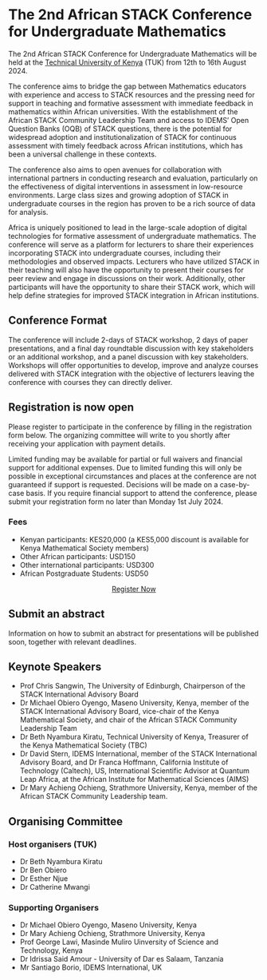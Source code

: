 # The 2nd African STACK Conference for Undergraduate Mathematics

<p>The 2nd African STACK Conference for Undergraduate Mathematics  will be held at the <a href="https://tukenya.ac.ke/" target="_blank">Technical University of Kenya</a> (TUK) from 12th to 16th  August 2024.</p>

<p>The conference aims to bridge the gap between Mathematics educators with experience and access to STACK resources and the pressing need for support in teaching and formative assessment with immediate feedback in mathematics within African universities. With the establishment of the African STACK Community Leadership Team and access to IDEMS’ Open Question Banks (OQB) of STACK questions, there is the potential for widespread adoption and institutionalization of STACK for continuous assessment with timely feedback across African institutions, which has been a universal challenge in these contexts.</p>

<p>The conference also aims to open avenues for collaboration with international partners in conducting research and evaluation, particularly on the effectiveness of digital interventions in assessment in low-resource environments. Large class sizes and growing adoption of STACK in undergraduate courses in the region has proven to be a rich source of data for analysis.</p>

<p>Africa is uniquely positioned to lead in the large-scale adoption of digital technologies for formative assessment of undergraduate mathematics. The conference will serve as a platform for lecturers to share their experiences incorporating STACK into undergraduate courses, including their methodologies and observed impacts. Lecturers who have utilized STACK in their teaching will also have the opportunity to present their courses for peer review and engage in discussions on their work. Additionally, other participants will have the opportunity to share their STACK work, which will help define strategies for improved STACK integration in African institutions.</p>

## Conference Format

<p>The conference will include 2-days of STACK workshop, 2 days of paper presentations, and a final day roundtable discussion with key stakeholders or an additional workshop, and a panel discussion with key stakeholders. Workshops will offer opportunities to develop, improve and analyze courses delivered with STACK integration with the objective of lecturers leaving the conference with courses they can directly deliver.</p>

## Registration is now open

<p>Please register to participate in the conference by filling in the registration form below. The organizing committee will write to you shortly after receiving your application with payment details.</p>

<p>Limited funding may be available for partial or full waivers and financial support for additional expenses. Due to limited funding this will only be possible in exceptional circumstances and places at the conference are not guaranteed if support is requested. Decisions will be made on a case-by-case basis. If you require financial support to attend the conference, please submit your registration form no later than Monday 1st July 2024.</p>

### Fees

* Kenyan participants: KES20,000 (a KES5,000 discount is available for Kenya Mathematical Society members)
* Other African participants: USD150
* Other international participants: USD300
* African Postgraduate Students: USD50

<p><center><a class="btn btn-primary btn-lg" href="https://docs.google.com/forms/d/e/1FAIpQLSdViun6myIOPOKw-mSXI9-6wuofc2gUBzYpoPQC_xuXVp79gQ/viewform?usp=sf_link" target="_blank" role="button">Register Now</a></center></p>

## Submit an abstract 

<p>Information on how to submit an abstract for presentations will be published soon, together with relevant deadlines.</p>

<!-- <p><center><a class="btn btn-primary btn-lg" href="https://docs.google.com/forms/d/e/1FAIpQLScXWJiT-mxuJuVfCDApc6-9sRqdgoWeDhXF4wAGN--FqBlSRw/viewform?usp=sf_link" role="button">Submit an Abstract</a></center></p> -->

## Keynote Speakers

* Prof Chris Sangwin, The University of Edinburgh, Chairperson of the STACK International Advisory Board
* Dr Michael Obiero Oyengo, Maseno University, Kenya, member of the STACK International Advisory Board, vice-chair of the Kenya Mathematical Society, and chair of the African STACK Community Leadership Team
* Dr Beth Nyambura Kiratu, Technical University of Kenya, Treasurer of the Kenya Mathematical Society (TBC)
* Dr David Stern, IDEMS International, member of the STACK International Advisory Board, and Dr Franca Hoffmann, California Institute of Technology (Caltech), US, International Scientific Advisor at Quantum Leap Africa, at the African Institute for Mathematical Sciences (AIMS)
* Dr Mary Achieng Ochieng, Strathmore University, Kenya, member of the African STACK Community Leadership team.

## Organising Committee

### Host organisers (TUK)

* Dr Beth Nyambura Kiratu
* Dr Ben Obiero
* Dr Esther Njue
* Dr Catherine Mwangi

### Supporting Organisers

* Dr Michael Obiero Oyengo, Maseno University, Kenya
* Dr Mary Achieng Ochieng, Strathmore University, Kenya
* Prof George Lawi, Masinde Muliro Uinversity of Science and Technology, Kenya
* Dr Idrissa Said Amour - University of Dar es Salaam, Tanzania
* Mr Santiago Borio, IDEMS International, UK

<!--
## Supported by

<div class="container">
   <div class="row">
      <div class="col-md-4">
         <center><img class="img-logo-large" src="../../img/mmust-logo.jpg" alt="Masinde Muliro University of Science and Technology" /><br>
         <h4>MMUST</h4></center>
      </div>
      <div class="col-md-4">
         <center><img class="img-logo-large" src="../../img/maseno-logo.png" alt="Maseno University" /><br>
         <h4>Maseno University</h4></center>
      </div>
      <div class="col-md-4">
         <center><img class="img-logo-large" src="../../img/kms-logo.jpg" alt="Kenya Mathematical Society" /><br>
         <h4>Kenya Mathematical Society</h4></center>
      </div>
   </div>
   <br>
   <div class="row">
      <div class="col-md-4">
         <center><img class="img-logo-large" src="../../img/idems-logo.png" alt="IDEMS International" /><br>
         <h4>IDEMS International</h4></center>
      </div>
      <div class="col-md-4">
         <center><img class="img-logo-large" src="../../img/innodems-logo.jpg" alt="INNODEMS" /><br>
         <h4>INNODEMS</h4></center>
      </div>
      <div class="col-md-4">
         <center><img class="img-logo-large" src="../../img/sami-logo.png" alt="SAMI" /><br>
         <h4>SAMI</h4></center>
      </div>
   </div>
      <div class="row">
      <div class="col-md-4">
         <center><img class="img-logo-large" src="../../img/fsn-logo.gif" alt="IDEMS International" /><br>
         <h4>Swiss National Science Foundation</h4></center>
      </div>
      <div class="col-md-4">
         <center><img class="img-logo-large" src="../../img/geneva-university-logo.png" alt="INNODEMS" /><br>
         <h4>Université de Genève</h4></center>
      </div>
      <div class="col-md-4">
         <center><img class="img-logo-large" src="../../img/ems-logo.jpg" alt="IDEMS International" /><br>
         <h4>European Mathematical Society</h4></center>
      </div>
   </div>
</div>
-->